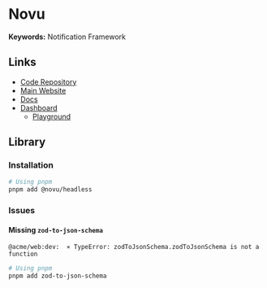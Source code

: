 # Novu

<!--
https://github.com/dha-stix/novu-headless
https://github.com/novuhq/novu-headless-demo-app
https://github.com/cdub615/wordle-teams/tree/main/src/app/novu/workflows
-->

**Keywords:** Notification Framework

## Links

- [Code Repository](https://github.com/novuhq/novu)
- [Main Website](https://novu.co)
- [Docs](https://docs.novu.co)
- [Dashboard](https://dashboard.novu.co)
  - [Playground](https://dashboard.novu.co/playground)

## Library

### Installation

```sh
# Using pnpm
pnpm add @novu/headless
```

### Issues

#### Missing `zod-to-json-schema`

```log
@acme/web:dev:  ⨯ TypeError: zodToJsonSchema.zodToJsonSchema is not a function
```

```sh
# Using pnpm
pnpm add zod-to-json-schema
```

<!-- ## CLI

### Usage

```sh
npx novu@latest dev \
  -p 3000 \
  -r /api/novu

npx novu@latest sync \
  --bridge-url <bridge-url> \
  --secret-key <secret-key>
``` -->
